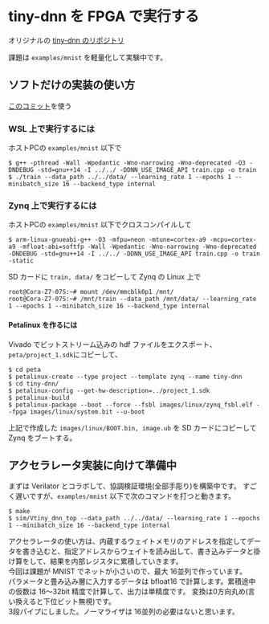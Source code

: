 # tiny-dnn を FPGA で実行する

オリジナルの [tiny-dnn のリポジトリ](https://github.com/tiny-dnn/tiny-dnn)

課題は ```examples/mnist``` を軽量化して実験中です。

## ソフトだけの実装の使い方

[このコミット](https://github.com/tom01h/tiny-dnn/tree/fa7d77bf524b4604d6088ae5a944193f1c2464af)を使う

### WSL 上で実行するには
ホストPCの ```examples/mnist``` 以下で

```
$ g++ -pthread -Wall -Wpedantic -Wno-narrowing -Wno-deprecated -O3 -DNDEBUG -std=gnu++14 -I ../../ -DDNN_USE_IMAGE_API train.cpp -o train
$ ./train --data_path ../../data/ --learning_rate 1 --epochs 1 --minibatch_size 16 --backend_type internal
```

### Zynq 上で実行するには
ホストPCの ```examples/mnist``` 以下でクロスコンパイルして
```
$ arm-linux-gnueabi-g++ -O3 -mfpu=neon -mtune=cortex-a9 -mcpu=cortex-a9 -mfloat-abi=softfp -Wall -Wpedantic -Wno-narrowing -Wno-deprecated -DNDEBUG -std=gnu++14 -I ../../ -DDNN_USE_IMAGE_API train.cpp -o train -static
```

SD カードに ```train, data/``` をコピーして Zynq の Linux 上で
```
root@Cora-Z7-07S:~# mount /dev/mmcblk0p1 /mnt/
root@Cora-Z7-07S:~# /mnt/train --data_path /mnt/data/ --learning_rate 1 --epochs 1 --minibatch_size 16 --backend_type internal
```

#### Petalinux を作るには
Vivado でビットストリーム込みの hdf ファイルをエクスポート、```peta/project_1.sdk```にコピーして、
```
$ cd peta
$ petalinux-create --type project --template zynq --name tiny-dnn
$ cd tiny-dnn/
$ petalinux-config --get-hw-description=../project_1.sdk
$ petalinux-build
$ petalinux-package --boot --force --fsbl images/linux/zynq_fsbl.elf --fpga images/linux/system.bit --u-boot
```

上記で作成した ```images/linux/BOOT.bin, image.ub``` を SD カードにコピーして Zynq をブートする。

## アクセラレータ実装に向けて準備中
まずは Verilator とコラボして、協調検証環境(全部手彫り)を構築中です。
すごく遅いですが、```examples/mnist``` 以下で次のコマンドを打つと動きます。

```
$ make
$ sim/Vtiny_dnn_top --data_path ../../data/ --learning_rate 1 --epochs 1 --minibatch_size 16 --backend_type internal
```

アクセラレータの使い方は、内蔵するウェイトメモリのアドレスを指定してデータを書き込むと、指定アドレスからウェイトを読み出して、書き込みデータと掛け算をして、結果を内部レジスタに累積していきます。  
今回は課題が MNIST でネットが小さいので、最大 16並列で作っています。  
パラメータと畳み込み層に入力するデータは bfloat16 で計算します。累積途中の仮数は 16～32bit 精度で計算して、出力は単精度です。
変換は0方向丸め(言い換えると下位ビット無視)です。  
3段パイプにしました。ノーマライザは 16並列の必要はないと思います。
